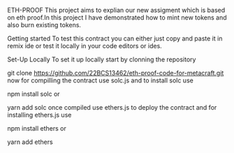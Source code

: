  ETH-PROOF
This project aims to explian our new assigment which is based on eth proof.In this project I have demonstrated how to mint new tokens and also burn existing tokens.

Getting started
To test this contract you can either just copy and paste it in remix ide or test it locally in your code editors or ides.

Set-Up Locally
To set it up locally start by clonning the repository

git clone https://github.com/22BCS13462/eth-proof-code-for-metacraft.git
now for compilling the contract use solc.js and to install solc use

npm install solc
or

yarn add solc
once compiled use ethers.js to deploy the contract and for installing ethers.js use

npm install ethers
or

yarn add ethers
